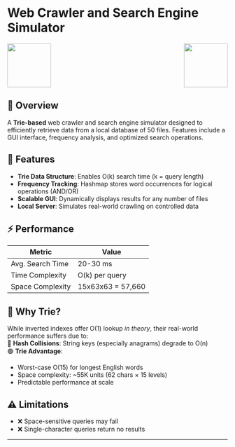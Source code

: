 # Web Crawler and Search Engine Simulator  

<img src="media/image1.png" width="100" height="100" align="left">
<img src="media/image2.png" width="100" height="100" align="right">

<br clear="both">

## 📌 Overview  
A **Trie-based** web crawler and search engine simulator designed to efficiently retrieve data from a local database of 50 files. Features include a GUI interface, frequency analysis, and optimized search operations.

## 🚀 Features  
- **Trie Data Structure**: Enables O(k) search time (k = query length)  
- **Frequency Tracking**: Hashmap stores word occurrences for logical operations (AND/OR)  
- **Scalable GUI**: Dynamically displays results for any number of files  
- **Local Server**: Simulates real-world crawling on controlled data  

## ⚡ Performance  
| Metric          | Value               |
|-----------------|---------------------|
| Avg. Search Time | 20-30 ms           |
| Time Complexity | O(k) per query     |
| Space Complexity| 15x63x63 = 57,660  |

## 🤔 Why Trie?  
While inverted indexes offer O(1) lookup *in theory*, their real-world performance suffers due to:  
🔴 **Hash Collisions**: String keys (especially anagrams) degrade to O(n)  
🟢 **Trie Advantage**:  
- Worst-case O(15) for longest English words  
- Space complexity: ~55K units (62 chars × 15 levels)  
- Predictable performance at scale  

## ⚠️ Limitations  
- ❌ Space-sensitive queries may fail  
- ❌ Single-character queries return no results  

---

